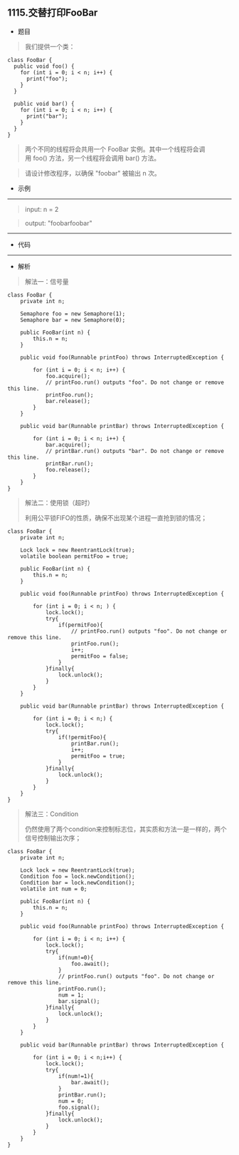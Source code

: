 1115.交替打印FooBar
----------
 - 题目
>我们提供一个类：
>
>
    class FooBar {
      public void foo() {
        for (int i = 0; i < n; i++) {
          print("foo");
        }
      }
    
      public void bar() {
        for (int i = 0; i < n; i++) {
          print("bar");
        }
      }
    }
>
>两个不同的线程将会共用一个 FooBar 实例。其中一个线程将会调用 foo() 方法，另一个线程将会调用 bar() 方法。

>请设计修改程序，以确保 "foobar" 被输出 n 次。
 - 示例
 ----------
>input:  n = 2

> output: "foobarfoobar" 
 ----------
 - 代码
 >
----------
 - 解析
> 
> 解法一：信号量
>
    class FooBar {
        private int n;
    
        Semaphore foo = new Semaphore(1);
        Semaphore bar = new Semaphore(0);
    
        public FooBar(int n) {
            this.n = n;
        }
    
        public void foo(Runnable printFoo) throws InterruptedException {
            
            for (int i = 0; i < n; i++) {
                foo.acquire();
                // printFoo.run() outputs "foo". Do not change or remove this line.
                printFoo.run();
                bar.release();
            }
        }
    
        public void bar(Runnable printBar) throws InterruptedException {
            
            for (int i = 0; i < n; i++) {
                bar.acquire();
                // printBar.run() outputs "bar". Do not change or remove this line.
                printBar.run();
                foo.release();
            }
        }
    }
>
> 解法二：使用锁（超时）
>
> 利用公平锁FIFO的性质，确保不出现某个进程一直抢到锁的情况；
>
    class FooBar {
        private int n;
    
        Lock lock = new ReentrantLock(true);
        volatile boolean permitFoo = true;
    
        public FooBar(int n) {
            this.n = n;
        }
    
        public void foo(Runnable printFoo) throws InterruptedException {
            
            for (int i = 0; i < n; ) {
                lock.lock();
                try{
                    if(permitFoo){
                        // printFoo.run() outputs "foo". Do not change or remove this line.
                        printFoo.run();
                        i++;
                        permitFoo = false;
                    }
                }finally{
                    lock.unlock();
                }
            }
        }
    
        public void bar(Runnable printBar) throws InterruptedException {
            
            for (int i = 0; i < n;) {
                lock.lock();
                try{
                    if(!permitFoo){
                        printBar.run();
                        i++;
                        permitFoo = true;
                    }
                }finally{
                    lock.unlock();
                }
            }
        }
    }
>
> 解法三：Condition
>
> 仍然使用了两个condition来控制标志位，其实质和方法一是一样的，两个信号控制输出次序；
>
    class FooBar {
        private int n;
    
        Lock lock = new ReentrantLock(true);
        Condition foo = lock.newCondition();
        Condition bar = lock.newCondition();
        volatile int num = 0;
    
        public FooBar(int n) {
            this.n = n;
        }
    
        public void foo(Runnable printFoo) throws InterruptedException {
            
            for (int i = 0; i < n; i++) {
                lock.lock();
                try{
                    if(num!=0){
                        foo.await();
                    }
                    // printFoo.run() outputs "foo". Do not change or remove this line.
                    printFoo.run();
                    num = 1;
                    bar.signal();
                }finally{
                    lock.unlock();
                }
            }
        }
    
        public void bar(Runnable printBar) throws InterruptedException {
            
            for (int i = 0; i < n;i++) {
                lock.lock();
                try{
                    if(num!=1){
                        bar.await();
                    }
                    printBar.run();
                    num = 0;
                    foo.signal();
                }finally{
                    lock.unlock();
                }
            }
        }
    }